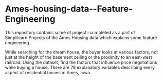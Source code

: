 # Ames-housing-data--Feature-Engineering
This repository contains some of project i completed as a part of Simplilearn Projects of the Ames Housing data which explains some feature engineering 


While searching for the dream house, the buyer looks at various factors, not just at the height of the basement ceiling or the proximity to an east-west railroad.
Using the dataset, find the factors that influence price negotiations while buying a house.
There are 79 explanatory variables describing every aspect of residential homes in Ames, Iowa.


